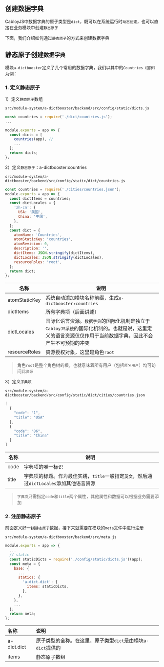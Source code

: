 ## 创建数据字典

CabloyJS中数据字典的原子类型是`dict`，既可以在系统运行时`动态创建`，也可以直接在业务模块中创建`静态原子`

下面，我们介绍如何通过`静态原子`的方式来创建数据字典

## **静态原子创建`数据字典`**

模块`a-dictbooster`定义了几个常用的数据字典，我们以其中的`Countries（国家）`为例：

### 1. 定义静态原子

1）定义`静态原子`数组

`src/module-system/a-dictbooster/backend/src/config/static/dicts.js`

``` javascript
const countries = require('./dict/countries.js');
...

module.exports = app => {
  const dicts = [
    countries(app), //
    ...
  ];
  return dicts;
};
```

2）定义`静态原子`：a-dictbooster:countries

`src/module-system/a-dictbooster/backend/src/config/static/dict/countries.js`

``` javascript
const countries = require('./cities/countries.json');
module.exports = app => {
  const dictItems = countries;
  const dictLocales = {
    'zh-cn': {
      USA: '美国',
      China: '中国',
    },
  };
  const dict = {
    atomName: 'Countries',
    atomStaticKey: 'countries',
    atomRevision: 0,
    description: '',
    dictItems: JSON.stringify(dictItems),
    dictLocales: JSON.stringify(dictLocales),
    resourceRoles: 'root',
  };
  return dict;
};
```

| 名称 | 说明 |
|----|----|
| atomStaticKey | 系统自动添加模块名称前缀，生成`a-dictbooster:countries` |
| dictItems | 所有字典项（后面讲述） |
| dictLocales | 国际化语言资源。`数据字典`的国际化机制是独立于`CabloyJS系统`的国际化机制的。也就是说，这里定义的语言资源仅仅作用于当前数据字典，因此不会产生不可预期的冲突 |
| resourceRoles | 资源授权对象，这里是角色`root` |

> 角色`root`是整个角色树的根，也就意味着所有用户（包括`匿名用户`）均可访问此`资源`

3）定义`字典项`

`src/module-system/a-dictbooster/backend/src/config/static/dict/cities/countries.json`

``` javascript
[
  {
    "code": "1",
    "title": "USA"
  },
  {
    "code": "86",
    "title": "China"
  }
]
```

| 名称 | 说明 |
|----|----|
| code | 字典项的唯一标识 |
| title | 字典项的标题。作为最佳实践，`title`一般指定`英文`，然后通过`dictLocales`添加其他语言资源 |

> `字典项`只需指定`code`和`title`两个属性，其他属性和数据可以根据业务需要添加

### 2. 注册静态原子

前面定义好一组`静态原子`数据，接下来就需要在模块的`meta`文件中进行注册

`src/module-system/a-dictbooster/backend/src/meta.js`

``` javascript
module.exports = app => {
  ...
  // static
  const staticDicts = require('./config/static/dicts.js')(app);
  const meta = {
    base: {
      ...
      statics: {
        'a-dict.dict': {
          items: staticDicts,
        },
      },
    },
    ...
  };
  return meta;
};
```

| **名称** | **说明** |
|:---|:---|
| a-dict.dict | 原子类型的全称。在这里，原子类型`dict`是由模块`a-dict`提供的 |
| items | 静态原子数组 |
